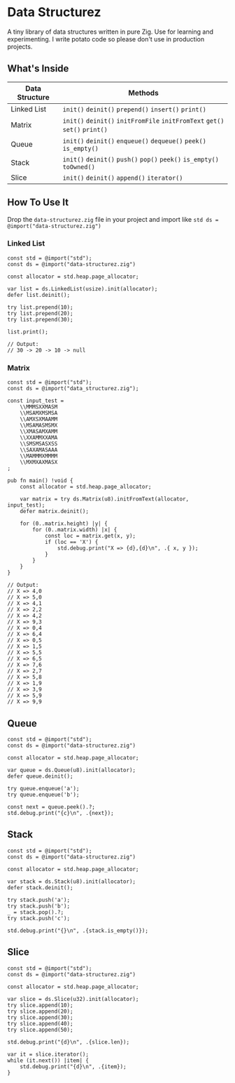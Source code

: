 # Data Structurez

A tiny library of data structures written in pure Zig. Use for learning and experimenting. I write potato code so please don't use in production projects.

## What's Inside

| Data Structure | Methods                                                                     |
| -------------- | --------------------------------------------------------------------------- |
| Linked List    | `init()` `deinit()` `prepend()` `insert()` `print()`                        |
| Matrix         | `init()` `deinit()` `initFromFile` `initFromText` `get()` `set()` `print()` |
| Queue          | `init()` `deinit()` `enqueue()` `dequeue()` `peek()` `is_empty()`           |
| Stack          | `init()` `deinit()` `push()` `pop()` `peek()` `is_empty()` `toOwned()`      |
| Slice          | `init()` `deinit()` `append()` `iterator()`                                 |

## How To Use It

Drop the `data-structurez.zig` file in your project and import like `std ds = @import("data-structurez.zig")`

### Linked List

```zig
const std = @import("std");
const ds = @import("data-structurez.zig")

const allocator = std.heap.page_allocator;

var list = ds.LinkedList(usize).init(allocator);
defer list.deinit();

try list.prepend(10);
try list.prepend(20);
try list.prepend(30);

list.print();

// Output:
// 30 -> 20 -> 10 -> null
```

### Matrix

```zig
const std = @import("std");
const ds = @import("data_structurez.zig");

const input_test =
    \\MMMSXXMASM
    \\MSAMXMSMSA
    \\AMXSXMAAMM
    \\MSAMASMSMX
    \\XMASAMXAMM
    \\XXAMMXXAMA
    \\SMSMSASXSS
    \\SAXAMASAAA
    \\MAMMMXMMMM
    \\MXMXAXMASX
;

pub fn main() !void {
    const allocator = std.heap.page_allocator;

    var matrix = try ds.Matrix(u8).initFromText(allocator, input_test);
    defer matrix.deinit();

    for (0..matrix.height) |y| {
        for (0..matrix.width) |x| {
            const loc = matrix.get(x, y);
            if (loc == 'X') {
                std.debug.print("X => {d},{d}\n", .{ x, y });
            }
        }
    }
}

// Output:
// X => 4,0
// X => 5,0
// X => 4,1
// X => 2,2
// X => 4,2
// X => 9,3
// X => 0,4
// X => 6,4
// X => 0,5
// X => 1,5
// X => 5,5
// X => 6,5
// X => 7,6
// X => 2,7
// X => 5,8
// X => 1,9
// X => 3,9
// X => 5,9
// X => 9,9
```

## Queue

```zig
const std = @import("std");
const ds = @import("data-structurez.zig")

const allocator = std.heap.page_allocator;

var queue = ds.Queue(u8).init(allocator);
defer queue.deinit();

try queue.enqueue('a');
try queue.enqueue('b');

const next = queue.peek().?;
std.debug.print("{c}\n", .{next});
```

## Stack

```zig
const std = @import("std");
const ds = @import("data-structurez.zig")

const allocator = std.heap.page_allocator;

var stack = ds.Stack(u8).init(allocator);
defer stack.deinit();

try stack.push('a');
try stack.push('b');
_ = stack.pop().?;
try stack.push('c');

std.debug.print("{}\n", .{stack.is_empty()});
```

## Slice

```zig
const std = @import("std");
const ds = @import("data-structurez.zig")

const allocator = std.heap.page_allocator;

var slice = ds.Slice(u32).init(allocator);
try slice.append(10);
try slice.append(20);
try slice.append(30);
try slice.append(40);
try slice.append(50);

std.debug.print("{d}\n", .{slice.len});

var it = slice.iterator();
while (it.next()) |item| {
    std.debug.print("{d}\n", .{item});
}
```
